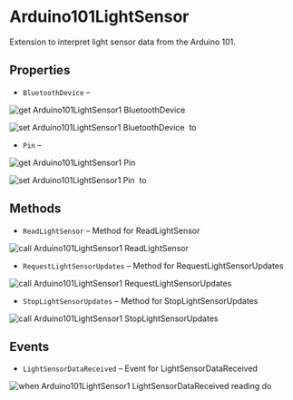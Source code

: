 # Arduino101LightSensor

Extension to interpret light sensor data from the Arduino 101.

## Properties

+ <a name="BluetoothDevice"></a>`BluetoothDevice` – 


![get Arduino101LightSensor1 BluetoothDevice ](blocks/Arduino101LightSensor.BluetoothDevice_getter.svg)


![set Arduino101LightSensor1 BluetoothDevice  to](blocks/Arduino101LightSensor.BluetoothDevice_setter.svg)

+ <a name="Pin"></a>`Pin` – 


![get Arduino101LightSensor1 Pin ](blocks/Arduino101LightSensor.Pin_getter.svg)


![set Arduino101LightSensor1 Pin  to](blocks/Arduino101LightSensor.Pin_setter.svg)

## Methods

+ <a name="ReadLightSensor"></a>`ReadLightSensor` – Method for ReadLightSensor

![call Arduino101LightSensor1 ReadLightSensor](blocks/Arduino101LightSensor.ReadLightSensor.svg)

+ <a name="RequestLightSensorUpdates"></a>`RequestLightSensorUpdates` – Method for RequestLightSensorUpdates

![call Arduino101LightSensor1 RequestLightSensorUpdates](blocks/Arduino101LightSensor.RequestLightSensorUpdates.svg)

+ <a name="StopLightSensorUpdates"></a>`StopLightSensorUpdates` – Method for StopLightSensorUpdates

![call Arduino101LightSensor1 StopLightSensorUpdates](blocks/Arduino101LightSensor.StopLightSensorUpdates.svg)

## Events

+ <a name="LightSensorDataReceived"></a>`LightSensorDataReceived` – Event for LightSensorDataReceived

![when Arduino101LightSensor1 LightSensorDataReceived reading do](blocks/Arduino101LightSensor.LightSensorDataReceived.svg)


